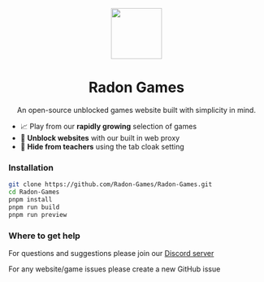 <p align="center">
  <kbd>
    <img width="100px" src="https://avatars.githubusercontent.com/u/107269758">
  </kbd>
</p>

<h1 align="center">
  Radon Games
</h1>

<p align="center">
  An open-source unblocked games website built with simplicity in mind.
</p>
  
- 📈 Play from our **rapidly growing** selection of games
- 🏫 **Unblock websites** with our built in web proxy
- 🫣 **Hide from teachers** using the tab cloak setting

### Installation

```bash
git clone https://github.com/Radon-Games/Radon-Games.git
cd Radon-Games
pnpm install
pnpm run build
pnpm run preview
```

### Where to get help

For questions and suggestions please join our [Discord server]([https://discord.gg/C2fbK35Rhg](https://discord.gg/X3HzNUjh))

For any website/game issues please create a new GitHub issue
